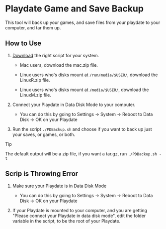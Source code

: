 # Playdate Game and Save Backup

This tool will back up your games, and save files from your playdate to your computer, and tar them up.

## How to Use

1. [Download](https://github.com/nathnp/Playdate-Game-and-Save-Backup/releases) the right script for your system.

	- Mac users, download the mac.zip file.
	
	- Linux users who's disks mount at `/run/media/$USER/`, download the LinuxR.zip file.
	
	- Linux users who's disks mount at `/media/$USER/`, download the LinuxM.zip file.

2. Connect your Playdate in Data Disk Mode to your computer.

	- You can do this by going to Settings -> System -> Reboot to Data Disk -> OK on your Playdate
	
3. Run the script `./PDBackup.sh` and choose if you want to back up just your saves, or games, or both.

>[!TIP]
> The default output will be a zip file, if you want a tar.gz, run `./PDBackup.sh -t`

## Scrip is Throwing Error

1. Make sure your Playdate is in Data Disk Mode

	- You can do this by going to Settings -> System -> Reboot to Data Disk -> OK on your Playdate
	
2. If your Playdate is mounted to your computer, and you are getting "Please connect your Playdate in data disk mode", edit the folder variable in the script, to be the root of your Playdate.